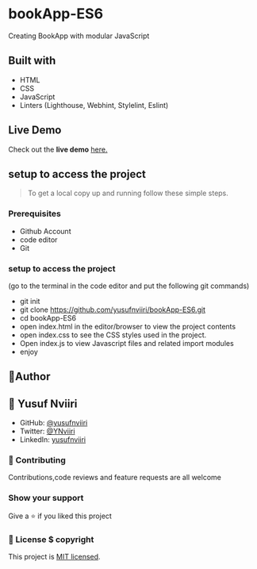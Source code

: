 # bookApp-ES6
Creating BookApp with   modular JavaScript

## Built with
- HTML
- CSS
- JavaScript
- Linters (Lighthouse, Webhint, Stylelint, Eslint)

## Live Demo

Check out the **live demo** [here.](
 https://yusufnviiri.github.io/bookApp-ES6/)

## setup to access the project
> To get a local copy up and running follow these simple steps.

### Prerequisites

- Github Account
- code editor
- Git

### setup to access the project
(go to the terminal in the code editor and put the following git commands)
- git init
- git clone https://github.com/yusufnviiri/bookApp-ES6.git
- cd bookApp-ES6
- open index.html in the editor/browser to view the project contents
- open index.css to see the CSS styles used in the project.
- Open index.js to view Javascript files and related import modules
- enjoy
## 👤Author 

## 👤 Yusuf Nviiri
- GitHub: [@yusufnviiri](https://github.com/yusufnviiri)
- Twitter: [@YNviiri](https://twitter.com/YNviiri)
- LinkedIn: [yusufnviiri]( https://www.linkedin.com/in/yusuf-nviiri-8b4146206/)

### 🤝 Contributing

Contributions,code reviews and feature requests are all welcome
### Show your support

Give a ⭐️ if you liked this project
### 📝 License $ copyright

This project is [MIT licensed](LICENSE).
